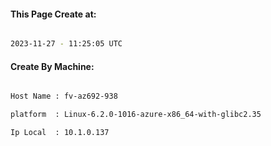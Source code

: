 
   
#### This Page Create at:

```bash

2023-11-27 - 11:25:05 UTC

```

#### Create By Machine:

```bash

Host Name : fv-az692-938

platform  : Linux-6.2.0-1016-azure-x86_64-with-glibc2.35

Ip Local  : 10.1.0.137

```

